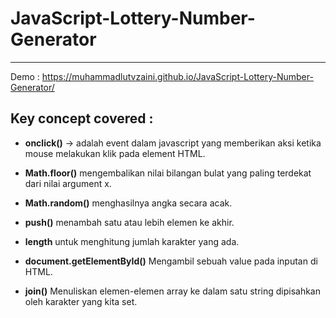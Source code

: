 # JavaScript-Lottery-Number-Generator

---

Demo : https://muhammadlutvzaini.github.io/JavaScript-Lottery-Number-Generator/


## Key concept covered :

- **onclick()** -> adalah event dalam javascript yang memberikan aksi ketika mouse melakukan klik pada element HTML.

- **Math.floor()** mengembalikan nilai bilangan bulat yang paling terdekat dari nilai argument x.

- **Math.random()** menghasilnya angka secara acak.
  
- **push()** menambah satu atau lebih elemen ke akhir.

- **length** untuk menghitung jumlah karakter yang ada.

- **document.getElementById()** Mengambil sebuah value pada inputan di HTML.

- **join()** Menuliskan elemen-elemen array ke dalam satu string dipisahkan oleh karakter yang kita set.
